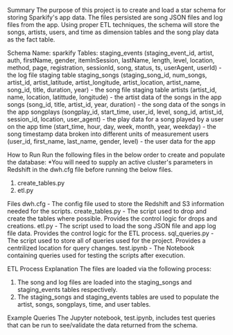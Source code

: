 Summary
The purpose of this project is to create and load a star schema for storing Sparkify's app data. The files persisted are song JSON files and log files from the app. Using proper ETL techniques, the schema will store the songs, artists, users, and time as dimension tables and the song play data as the fact table.

Schema
Name: sparkify
Tables:
    staging_events (staging_event_id, artist, auth, firstName, gender, itemInSession, lastName, length, level, location, method, page, registration, sessionId, song, status, ts, userAgent, userId) -            the log file staging table 
    staging_songs (staging_song_id, num_songs, artist_id, artist_latitude, artist_longitude, artist_location, artist_name, song_id, title, duration, year) - the song file staging table
    artists (artist_id, name, location, latittude, longitude) - the artist data of the songs in the app 
    songs (song_id, title, artist_id, year, duration) - the song data of the songs in the app
    songplays (songplay_id, start_time, user_id, level, song_id, artist_id, session_id, location, user_agent) - the play data for a song played by a user on the app
    time (start_time, hour, day, week, month, year, weekday) - the song timestamp data broken into different units of measurement
    users (user_id, first_name, last_name, gender, level) - the user data for the app

How to Run
Run the following files in the below order to create and populate the database:
*You will need to supply an active cluster's parameters in Redshift in the dwh.cfg file before running the below files.
1. create_tables.py
2. etl.py

Files
dwh.cfg - The config file used to store the Redshift and S3 information needed for the scripts.
create_tables.py - The script used to drop and create the tables where possible. Provides the control logic for drops and creations. 
etl.py - The script used to load the song JSON file and app log file data. Provides the control logic for the ETL process.
sql_queries.py - The script used to store all of queries used for the project. Provides a centrilized location for query changes.
test.ipynb - The Notebook containing queries used for testing the scripts after execution.

ETL Process Explanation
The files are loaded via the following process:
1. The song and log files are loaded into the staging_songs and staging_events tables respectively. 
2. The staging_songs and staging_events tables are used to populate the artist, songs, songplays, time, and user tables. 

Example Queries
The Jupyter notebook, test.ipynb, includes test queries that can be run to see/validate the data returned from the schema.